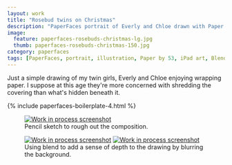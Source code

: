 ```yaml
---
layout: work
title: "Rosebud twins on Christmas"
description: "PaperFaces portrait of Everly and Chloe drawn with Paper by 53 on an iPad."
image: 
  feature: paperfaces-rosebuds-christmas-lg.jpg
  thumb: paperfaces-rosebuds-christmas-150.jpg
category: paperfaces
tags: [PaperFaces, portrait, illustration, Paper by 53, iPad art, Blend, Christmas, twins]
---
```


Just a simple drawing of my twin girls, Everly and Chloe enjoying wrapping paper. I suppose at this age they're more concerned with shredding the covering than what's hidden beneath it.

{% include paperfaces-boilerplate-4.html %}

<figure>
	<a href="{{ site.url }}/images/paperfaces-rosebuds-christmas-process-1-lg.jpg"><img src="{{ site.url }}/images/paperfaces-rosebuds-christmas-process-1-750.jpg" alt="Work in process screenshot"></a>
	<figcaption>Pencil sketch to rough out the composition.</figcaption>
</figure>

<figure class="half">
	<a href="{{ site.url }}/images/paperfaces-rosebuds-christmas-process-2-lg.jpg"><img src="{{ site.url }}/images/paperfaces-rosebuds-christmas-process-2-600.jpg" alt="Work in process screenshot"></a>
	<a href="{{ site.url }}/images/paperfaces-rosebuds-christmas-process-3-lg.jpg"><img src="{{ site.url }}/images/paperfaces-rosebuds-christmas-process-3-600.jpg" alt="Work in process screenshot"></a>
	<figcaption>Using blend to add a sense of depth to the drawing by blurring the background.</figcaption>
</figure>